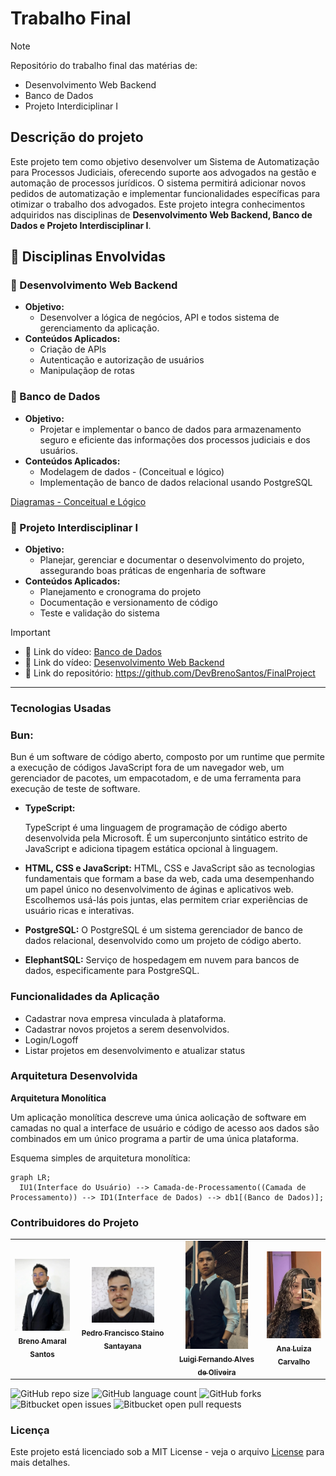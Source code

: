 # Trabalho Final

> [!NOTE]
> Repositório do trabalho final das matérias de:
>
> - Desenvolvimento Web Backend
> - Banco de Dados
> - Projeto Interdiciplinar I

## Descrição do projeto

Este projeto tem como objetivo desenvolver um Sistema de Automatização para Processos Judiciais, oferecendo suporte aos advogados na gestão e automação de processos jurídicos. O sistema permitirá adicionar novos pedidos de automatização e implementar funcionalidades específicas para otimizar o trabalho dos advogados. Este projeto integra conhecimentos adquiridos nas disciplinas de **Desenvolvimento Web Backend, Banco de Dados e Projeto Interdisciplinar I**.

## 📒 Disciplinas Envolvidas

### 🔸 Desenvolvimento Web Backend

- **Objetivo:**
  - Desenvolver a lógica de negócios, API e todos sistema de gerenciamento da aplicação.
- **Conteúdos Aplicados:**
  - Criação de APIs
  - Autenticação e autorização de usuários
  - Manipulaçãop de rotas

### 🔸 Banco de Dados

- **Objetivo:**
  - Projetar e implementar o banco de dados para armazenamento seguro e eficiente das informações dos processos judiciais e dos usuários.
- **Conteúdos Aplicados:**
  - Modelagem de dados - (Conceitual e lógico)
  - Implementação de banco de dados relacional usando PostgreSQL

[Diagramas - Conceitual e Lógico](./docs/diagramas-db/)

### 🔸 Projeto Interdisciplinar I

- **Objetivo:**
  - Planejar, gerenciar e documentar o desenvolvimento do projeto, assegurando boas práticas de engenharia de software
- **Conteúdos Aplicados:**
  - Planejamento e cronograma do projeto
  - Documentação e versionamento de código
  - Teste e validação do sistema

> [!IMPORTANT]
> 
> - 🔗 Link do vídeo: [Banco de Dados](https://youtu.be/EYfqaIyWbeY)
> - 🔗 Link do vídeo: [Desenvolvimento Web Backend](https://youtu.be/JDEOsfaWsFg)
> - 🔗 Link do repositório: <https://github.com/DevBrenoSantos/FinalProject>

---

### Tecnologias Usadas

### Bun:

Bun é um software de código aberto, composto por um runtime que permite a execução de códigos JavaScript fora de um navegador web, um gerenciador de pacotes, um empacotadom, e de uma ferramenta para execução de teste de software.
- **TypeScript:**
  
  TypeScript é uma linguagem de programação de código aberto desenvolvida pela Microsoft. É um superconjunto sintático estrito de JavaScript e adiciona tipagem estática opcional à linguagem.
- **HTML, CSS e JavaScript:**
  HTML, CSS e JavaScript são as tecnologias fundamentais que formam a base da web, cada uma desempenhando um papel único no desenvolvimento de áginas e aplicativos web. Escolhemos usá-lás pois juntas, elas permitem criar experiências de usuário ricas e interativas.
- **PostgreSQL:**
  O PostgreSQL é um sistema gerenciador de banco de dados relacional, desenvolvido como um projeto de código aberto.
- **ElephantSQL:**
  Serviço de hospedagem em nuvem para bancos de dados, especificamente para PostgreSQL.

### Funcionalidades da Aplicação

- Cadastrar nova empresa vinculada à plataforma.
- Cadastrar novos projetos a serem desenvolvidos.
- Login/Logoff
- Listar projetos em desenvolvimento e atualizar status

### Arquitetura Desenvolvida

**Arquitetura Monolítica**

Um aplicação monolítica descreve uma única aolicação de software em camadas no qual a interface de usuário e código de acesso aos dados são combinados em um único programa a partir de uma única plataforma.

Esquema simples de arquitetura monolítica:

```mermaid
graph LR;
  IU1(Interface do Usuário) --> Camada-de-Processamento((Camada de Processamento)) --> ID1(Interface de Dados) --> db1[(Banco de Dados)];
```

### Contribuidores do Projeto

<table>
  <tr>
    <td align="center">
      <a href="https://github.com/DevBrenoSantos" title="Github">
        <img src="/docs/images/BrenoAmaral.jpg" width="100px;" alt="Foto do Breno Amaral"/><br>
        <sub>
          <b>Breno Amaral Santos</b>
        </sub>
      </a>
    </td>
    <td align="center">
      <a href="#" title="Github">
        <img src="/docs/images/PedroFrancisco.jpg" width="100px;" alt="Foto do Pedro Francisco"/><br>
        <sub>
          <b>Pedro Francisco Staino Santayana</b>
        </sub>
      </a>
    </td>
    <td align="center">
      <a href="#" title="Github">
        <img src="/docs/images/LuigiFernando.PNG" width="100px;" alt="Foto do Luigi Fernando"/><br>
        <sub>
          <b>Luigi Fernando Alves de Oliveira</b>
        </sub>
      </a>
    </td>
    <td align="center">
      <a href="#" title="Github">
        <img src="/docs/images/AnaLuiza.jpeg" width="100px;" alt="Foto da Ana Luiza"/><br>
        <sub>
          <b>Ana Luiza Carvalho</b>
        </sub>
      </a>
    </td>
  </tr>
</table>

![GitHub repo size](https://img.shields.io/github/repo-size/DevBrenoSantos/final-project?style=for-the-badge)
![GitHub language count](https://img.shields.io/github/languages/count/DevBrenoSantos/final-project?style=for-the-badge)
![GitHub forks](https://img.shields.io/github/forks/DevBrenoSantos/final-project?style=for-the-badge)
![Bitbucket open issues](https://img.shields.io/bitbucket/issues/DevBrenoSantos/final-project?style=for-the-badge)
![Bitbucket open pull requests](https://img.shields.io/bitbucket/pr-raw/DevBrenoSantos/final-project?style=for-the-badge)

### Licença

Este projeto está licenciado sob a MIT License - veja o arquivo [License](/LICENSE.txt) para mais detalhes.
